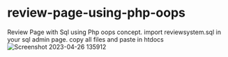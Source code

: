 
# review-page-using-php-oops
Review Page with Sql using Php oops concept.
import reviewsystem.sql in your sql admin page.
copy all files and paste in htdocs
![Screenshot 2023-04-26 135912](https://user-images.githubusercontent.com/106007629/235740277-868d9881-60ae-4d1e-9f05-66075aa37bea.png)
